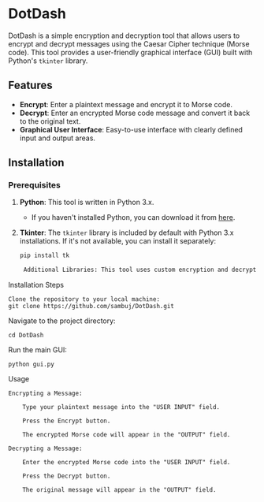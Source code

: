 # DotDash

DotDash is a simple encryption and decryption tool that allows users to encrypt and decrypt messages using the Caesar Cipher technique (Morse code). This tool provides a user-friendly graphical interface (GUI) built with Python's `tkinter` library.

## Features

- **Encrypt**: Enter a plaintext message and encrypt it to Morse code.
- **Decrypt**: Enter an encrypted Morse code message and convert it back to the original text.
- **Graphical User Interface**: Easy-to-use interface with clearly defined input and output areas.

## Installation

### Prerequisites

1. **Python**: This tool is written in Python 3.x.
   - If you haven't installed Python, you can download it from [here](https://www.python.org/downloads/).

2. **Tkinter**: The `tkinter` library is included by default with Python 3.x installations. If it's not available, you can install it separately:

   ```bash
   pip install tk

    Additional Libraries: This tool uses custom encryption and decryption modules (encrypt.py, decrypt.py). These should be included in the repo.

Installation Steps

    Clone the repository to your local machine:
    git clone https://github.com/sambuj/DotDash.git

Navigate to the project directory:

    cd DotDash

Run the main GUI:

    python gui.py

Usage

    Encrypting a Message:

        Type your plaintext message into the "USER INPUT" field.

        Press the Encrypt button.

        The encrypted Morse code will appear in the "OUTPUT" field.

    Decrypting a Message:

        Enter the encrypted Morse code into the "USER INPUT" field.

        Press the Decrypt button.

        The original message will appear in the "OUTPUT" field.
